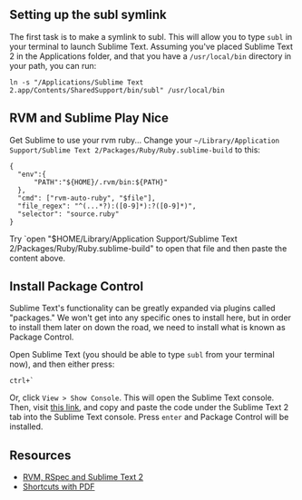 
## Setting up the subl symlink

The first task is to make a symlink to subl. This will allow you to type `subl` in your terminal to launch Sublime Text. Assuming you've placed Sublime Text 2 in the Applications folder, and that you have a `/usr/local/bin` directory in your path, you can run:

```
ln -s "/Applications/Sublime Text 2.app/Contents/SharedSupport/bin/subl" /usr/local/bin
```

## RVM and Sublime Play Nice

Get Sublime to use your rvm ruby... Change your `~/Library/Application Support/Sublime Text 2/Packages/Ruby/Ruby.sublime-build` to this:

```
{
  "env":{
      "PATH":"${HOME}/.rvm/bin:${PATH}"
  },
  "cmd": ["rvm-auto-ruby", "$file"],
  "file_regex": "^(...*?):([0-9]*):?([0-9]*)",
  "selector": "source.ruby"
}
```

Try `open "$HOME/Library/Application Support/Sublime Text 2/Packages/Ruby/Ruby.sublime-build" to open that file and then paste the content above.

## Install Package Control

Sublime Text's functionality can be greatly expanded via plugins called "packages." We won't get into any specific ones to install here, but in order to install them later on down the road, we need to install what is known as Package Control.

Open Sublime Text (you should be able to type `subl` from your terminal now), and then either press:

```
ctrl+`
```

Or, click `View > Show Console`. This will open the Sublime Text console. Then, visit [this link](https://sublime.wbond.net/installation#st2), and copy and paste the code under the Sublime Text 2 tab into the Sublime Text console. Press `enter` and Package Control will be installed.

## Resources
- [RVM, RSpec and Sublime Text 2](http://rubenlaguna.com/wp/2012/12/07/sublime-text-2-rvm-rspec-take-2/)
- [Shortcuts with PDF](http://maxoffsky.com/code-blog/sublime-text-2-shortcuts-printable-format-and-a-gist/)